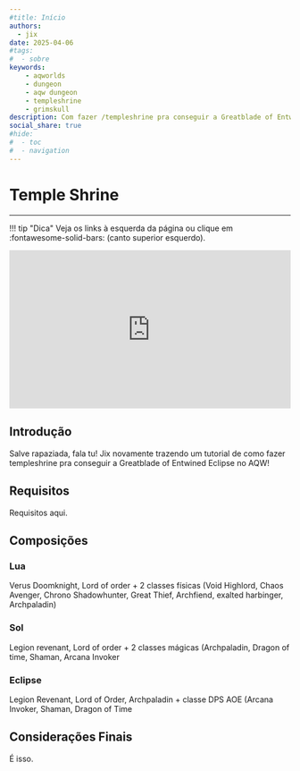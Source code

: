 ```yaml
---
#title: Início
authors:
  - jix
date: 2025-04-06
#tags:
#  - sobre
keywords:
    - aqworlds
    - dungeon
    - aqw dungeon
    - templeshrine
    - grimskull
description: Com fazer /templeshrine pra conseguir a Greatblade of Entwined Eclipse no AQW!
social_share: true
#hide:
#  - toc
#  - navigation
---
```

# Temple Shrine
---
!!! tip "Dica"
    Veja os links à esquerda da página ou clique em :fontawesome-solid-bars: (canto superior esquerdo).

<div style="position: relative; width: 100%; padding-bottom: 56.25%; height: 0; overflow: hidden;">
  <iframe 
    src="https://www.youtube.com/embed/S5W-I2NS49E?si=TbOvatKVkrzLYMwz" 
    title="YouTube video player" 
    frameborder="0" 
    allow="accelerometer; autoplay; clipboard-write; encrypted-media; gyroscope; picture-in-picture; web-share" 
    referrerpolicy="strict-origin-when-cross-origin" 
    allowfullscreen 
    style="position: absolute; top: 0; left: 0; width: 100%; height: 100%;"
  ></iframe>
</div>

## Introdução
Salve rapaziada, fala tu! Jix novamente trazendo um tutorial de como fazer templeshrine pra conseguir a Greatblade of Entwined Eclipse no AQW!

## Requisitos
Requisitos aqui.

## Composições

### Lua
Verus Doomknight, Lord of order + 2 classes físicas (Void Highlord, Chaos Avenger, Chrono Shadowhunter, Great Thief, Archfiend, exalted harbinger, Archpaladin)
### Sol
Legion revenant, Lord of order + 2 classes mágicas (Archpaladin, Dragon of time, Shaman, Arcana Invoker
### Eclipse
Legion Revenant, Lord of Order, Archpaladin + classe DPS AOE (Arcana Invoker, Shaman, Dragon of Time

## Considerações Finais
É isso.
